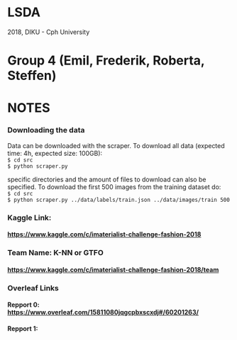 # LSDA
2018, DIKU - Cph University

# Group 4 (Emil, Frederik, Roberta, Steffen)

# NOTES

### Downloading the data
Data can be downloaded with the scraper. To download all data (expected time: 4h, expected size: 100GB):  
`$ cd src`  
`$ python scraper.py`  
  
specific directories and the amount of files to download can also be specified. To download the first 500 images from the training dataset do:  
`$ cd src`  
`$ python scraper.py ../data/labels/train.json ../data/images/train 500`


### Kaggle Link:
#### https://www.kaggle.com/c/imaterialist-challenge-fashion-2018

### Team Name: K-NN or GTFO
#### https://www.kaggle.com/c/imaterialist-challenge-fashion-2018/team

### Overleaf Links
#### Repport 0: https://www.overleaf.com/15811080jqgcpbxscxdj#/60201263/
#### Repport 1: 
